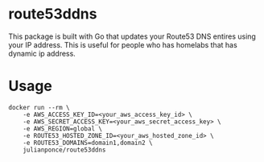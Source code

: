 # route53ddns

This package is built with Go that updates your Route53 DNS entires using your IP address. This is useful for people who has homelabs that has dynamic ip address.

# Usage

```
docker run --rm \
    -e AWS_ACCESS_KEY_ID=<your_aws_access_key_id> \
    -e AWS_SECRET_ACCESS_KEY=<your_aws_secret_access_key> \
    -e AWS_REGION=global \
    -e ROUTE53_HOSTED_ZONE_ID=<your_aws_hosted_zone_id> \
    -e ROUTE53_DOMAINS=domain1,domain2 \
    julianponce/route53ddns
```
